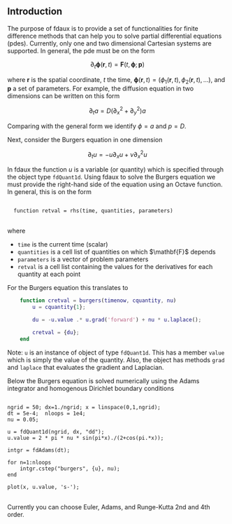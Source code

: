 <h2>Introduction</h2>

The purpose of fdaux is to provide a set of functionalities for finite difference methods 
that can help you to solve partial differential equations (pdes). Currently, only one and two 
dimensional Cartesian systems are supported. In general, the pde must be on the form  

$$
  \partial_t \boldsymbol{\phi}(\mathbf{r},t) = \mathbf{F}(t,\boldsymbol{\phi}; \mathbf{p}) 
$$

where $\mathbf{r}$ is the spatial coordinate, $t$ the time, 
$\boldsymbol{\phi}(\mathbf{r},t) = (\phi_1(\mathbf{r},t) , \phi_2(\mathbf{r},t) , \ldots)$, 
and $\mathbf{p}$ a set of parameters. For example, the diffusion equation 
in two dimensions can be written on this form

$$
\partial_t a = D \left( \partial_x^2 + \partial^2_y\right) a  
$$

Comparing with the general form we identify $\phi=a$ and $p=D$. 

Next, consider the Burgers equation in one dimension

$$
\partial_t u = -u\partial_xu + \nu \partial_x^2 u 
$$

In fdaux the function $u$ is a variable (or quantity) which is specified through 
the object type <code>fdQuant1d</code>. Using fdaux to solve the Burgers equation 
we must provide the right-hand side of the equation using an Octave function. In 
general, this is on the form
<pre>
<code>
  function retval = rhs(time, quantities, parameters)
</code>
</pre>
where 
<ul>
  <li><code>time</code> is the current time (scalar)</li>
  <li><code>quantities</code> is a cell list of quantities on which $\mathbf{F}$ depends </li>
  <li><code>parameters</code> is a vector of problem parameters </li>
  <li><code>retval</code> is a cell list containing the values for the derivatives for each quantity at each point</li>
</ul>
For the Burgers equation this translates to 

```matlab
    function cretval = burgers(timenow, cquantity, nu)
        u = cquantity{1};

        du = -u.value .* u.grad('forward') + nu * u.laplace();

        cretval = {du};
    end  
``` 

Note: <code>u</code> is an instance of object of type <code>fdQuant1d</code>. This has a 
member <code>value</code> which is simply the value of the quantity. Also, the object has 
methods <code>grad</code> and <code>laplace</code> that evaluates the 
gradient and Laplacian.

Below the Burgers equation is solved numerically using the Adams integrator 
and homogenous Dirichlet boundary conditions 
<pre>
<code>
ngrid = 50; dx=1./ngrid; x = linspace(0,1,ngrid);
dt = 5e-4;  nloops = 1e4;
nu = 0.05;

u = fdQuant1d(ngrid, dx, "dd");
u.value = 2 * pi * nu * sin(pi*x)./(2+cos(pi.*x));

intgr = fdAdams(dt);

for n=1:nloops
    intgr.cstep("burgers", {u}, nu);
end

plot(x, u.value, 's-');
</code>
</pre>
Currently you can choose Euler, Adams, and Runge-Kutta 2nd and 4th order.


